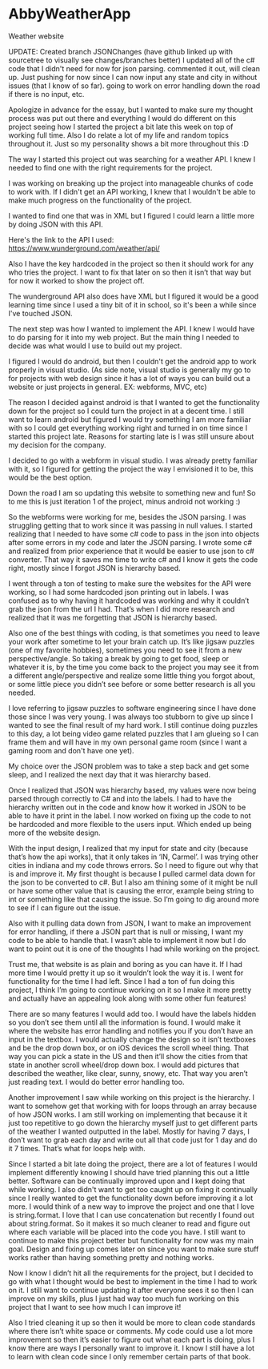 # AbbyWeatherApp
Weather website

UPDATE:
Created branch JSONChanges (have github linked up with sourcetree to visually see changes/branches better)
I updated all of the c# code that I didn't need for now for json parsing. commented it out, will clean up.
Just pushing for now since I can now input any state and city in without issues (that I know of so far).
going to work on error handling down the road if there is no input, etc.



Apologize in advance for the essay, but I wanted to make sure my thought process was put out there and everything I would do different on this project seeing how I started the project a bit late this week on top of working full time. Also I do relate a lot of my life and random topics throughout it. Just so my personality shows a bit more throughout this :D


The way I started this project out was searching for a weather API. I knew I needed to find one with the right requirements for the project.

I was working on breaking up the project into manageable chunks of code to work with. If I didn't get an API working, I knew that I wouldn't be able to make much progress on the functionality of the project.

I wanted to find one that was in XML but I figured I could learn a little more by doing JSON with this API. 

Here's the link to the API I used: https://www.wunderground.com/weather/api/

Also I have the key hardcoded in the project so then it should work for any who tries the project. I want to fix that later on so then it isn’t that way but for now it worked to show the project off.

The wunderground API also does have XML but I figured it would be a good learning time since I used a tiny bit of it in school, so it's been a while since I've touched JSON.

The next step was how I wanted to implement the API. I knew I would have to do parsing for it into my web project. But the main thing I needed to decide was what would I use to build out my project.

I figured I would do android, but then I couldn't get the android app to work properly in visual studio. (As side note, visual studio is generally my go to for projects with web design since it has a lot of ways you can build out a website or just projects in general. EX: webforms, MVC, etc) 

The reason I decided against android is that I wanted to get the functionality down for the project so I could turn the project in at a decent time. I still want to learn android but figured I would try something I am more familiar with so I could get everything working right and turned in on time since I started this project late. Reasons for starting late is I was still unsure about my decision for the company.

I decided to go with a webform in visual studio. I was already pretty familiar with it, so I figured for getting the project the way I envisioned it to be, this would be the best option.

Down the road I am so updating this website to something new and fun! So to me this is just iteration 1 of the project, minus android not working :)

So the webforms were working for me, besides the JSON parsing. I was struggling getting that to work since it was passing in null values. I started realizing that I needed to have some c# code to pass in the json into objects after some errors in my code and later the JSON parsing. I wrote some c# and realized from prior experience that it would be easier to use json to c# converter. That way it saves me time to write c# and I know it gets the code right, mostly since I forgot JSON is hierarchy based. 

I went through a ton of testing to make sure the websites for the API were working, so I had some hardcoded json printing out in labels. I was confused as to why having it hardcoded was working and why it couldn’t grab the json from the url I had. That’s when I did more research and realized that it was me forgetting that JSON is hierarchy based. 

Also one of the best things with coding, is that sometimes you need to leave your work after sometime to let your brain catch up. It’s like jigsaw puzzles (one of my favorite hobbies), sometimes you need to see it from a new perspective/angle. So taking a break by going to get food, sleep or whatever it is, by the time you come back to the project you may see it from a different angle/perspective and realize some little thing you forgot about, or some little piece you didn’t see before or some better research is all you needed. 

I love referring to jigsaw puzzles to software engineering since I have done those since I was very young. I was always too stubborn to give up since I wanted to see the final result of my hard work. I still continue doing puzzles to this day, a lot being video game related puzzles that I am glueing so I can frame them and will have in my own personal game room (since I want a gaming room and don't have one yet).

My choice over the JSON problem was to take a step back and get some sleep, and I realized the next day that it was hierarchy based.

Once I realized that JSON was hierarchy based, my values were now being parsed through correctly to C# and into the labels. I had to have the hierarchy written out in the code and know how it worked in JSON to be able to have it print in the label. I now worked on fixing up the code to not be hardcoded and more flexible to the users input. Which ended up being more of the website design. 

With the input design, I realized that my input for state and city (because that’s how the api works), that it only takes in ‘IN, Carmel’. I was trying other cities in indiana and my code throws errors. So I need to figure out why that is and improve it. My first thought is because I pulled carmel data down for the json to be converted to c#. But I also am thining some of it might be null or have some other value that is causing the error, example being string to int or something like that causing the issue. So I’m going to dig around more to see if I can figure out the issue.

Also with it pulling data down from JSON, I want to make an improvement for error handling, if there a JSON part that is null or missing, I want my code to be able to handle that. I wasn’t able to implement it now but I do want to point out it is one of the thoughts I had while working on the project.

Trust me, that website is as plain and boring as you can have it. If I had more time I would pretty it up so it wouldn’t look the way it is. I went for functionality for the time I had left. Since I had a ton of fun doing this project, I think I’m going to continue working on it so I make it more pretty and actually have an appealing look along with some other fun features!

There are so many features I would add too. I would have the labels hidden so you don’t see them until all the information is found. I would make it where the website has error handling and notifies you if you don’t have an input in the textbox. I would actually change the design so it isn’t textboxes and be the drop down box, or on iOS devices the scroll wheel thing. That way you can pick a state in the US and then it’ll show the cities from that state in another scroll wheel/drop down box. I would add pictures that described the weather, like clear, sunny, snowy, etc. That way you aren’t just reading text. I would do better error handling too.

Another improvement I saw while working on this project is the hierarchy. I want to somehow get that working with for loops through an array because of how JSON works. I am still working on implementing that because it it just too repetitive to go down the hierarchy myself just to get different parts of the weather I wanted outputted in the label. Mostly for having 7 days, I don’t want to grab each day and write out all that code just for 1 day and do it 7 times. That’s what for loops help with.

Since I started a bit late doing the project, there are a lot of features I would implement differently knowing I should have tried planning this out a little better. Software can be continually improved upon and I kept doing that while working. I also didn't want to get too caught up on fixing it continually since I really wanted to get the functionality down before improving it a lot more. I would think of a new way to improve the project and one that I love is string.format. I love that I can use concatenation but recently I found out about string.format. So it makes it so much cleaner to read and figure out where each variable will be placed into the code you have. I still want to continue to make this project better but functionality for now was my main goal. Design and fixing up comes later on since you want to make sure stuff works rather than having something pretty and nothing works.

Now I know I didn’t hit all the requirements for the project, but I decided to go with what I thought would be best to implement in the time I had to work on it. I still want to continue updating it after everyone sees it so then I can improve on my skills, plus I just had way too much fun working on this project that I want to see how much I can improve it!

Also I tried cleaning it up so then it would be more to clean code standards where there isn’t white space or comments. My code could use a lot more improvement so then it’s easier to figure out what each part is doing, plus I know there are ways I personally want to improve it. I know I still have a lot to learn with clean code since I only remember certain parts of that book.



